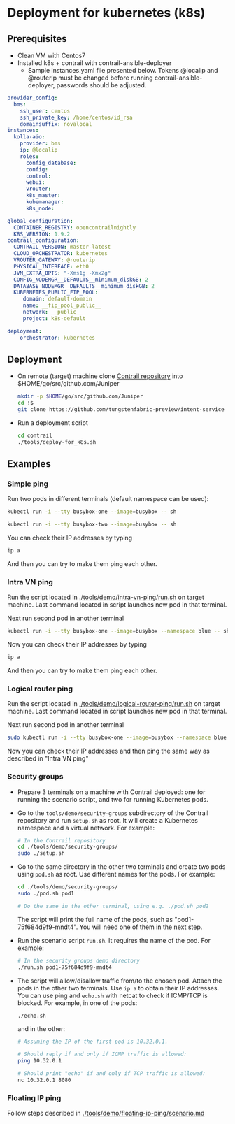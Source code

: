 # Deployment for kubernetes (k8s)

## Prerequisites

- Clean VM with Centos7
- Installed k8s + contrail with contrail-ansible-deployer
  - Sample instances.yaml file presented below. Tokens @localip and @routerip must be changed before running contrail-ansible-deployer, passwords should be adjusted.

```yaml
provider_config:
  bms:
    ssh_user: centos
    ssh_private_key: /home/centos/id_rsa
    domainsuffix: novalocal
instances:
  kolla-aio:
    provider: bms
    ip: @localip
    roles:
      config_database:
      config:
      control:
      webui:
      vrouter:
      k8s_master:
      kubemanager:
      k8s_node:

global_configuration:
  CONTAINER_REGISTRY: opencontrailnightly
  K8S_VERSION: 1.9.2
contrail_configuration:
  CONTRAIL_VERSION: master-latest
  CLOUD_ORCHESTRATOR: kubernetes
  VROUTER_GATEWAY: @routerip
  PHYSICAL_INTERFACE: eth0
  JVM_EXTRA_OPTS: "-Xms1g -Xmx2g"
  CONFIG_NODEMGR__DEFAULTS__minimum_diskGB: 2
  DATABASE_NODEMGR__DEFAULTS__minimum_diskGB: 2
  KUBERNETES_PUBLIC_FIP_POOL:
     domain: default-domain
     name: __fip_pool_public__
     network: __public__
     project: k8s-default

deployment:
    orchestrator: kubernetes
```

## Deployment

- On remote (target) machine clone [Contrail repository](https://github.com/tungstenfabric-preview/intent-service) into $HOME/go/src/github.com/Juniper

  ```bash
  mkdir -p $HOME/go/src/github.com/Juniper
  cd !$
  git clone https://github.com/tungstenfabric-preview/intent-service
  ```

- Run a deployment script

  ```bash
  cd contrail
  ./tools/deploy-for_k8s.sh
  ```

## Examples

### Simple ping

Run two pods in different terminals (default namespace can be used):

```bash
kubectl run -i --tty busybox-one --image=busybox -- sh
```

```bash
kubectl run -i --tty busybox-two --image=busybox -- sh
```

You can check their IP addresses by typing
```bash
ip a
```

And then you can try to make them ping each other.

### Intra VN ping

Run the script located in [./tools/demo/intra-vn-ping/run.sh](../tools/demo/intra-vn-ping/run.sh)
on target machine. Last command located in script launches new pod in that terminal.

Next run second pod in another terminal

```bash
kubectl run -i --tty busybox-one --image=busybox --namespace blue -- sh
```

Now you can check their IP addresses by typing

```bash
ip a
```

And then you can try to make them ping each other.

### Logical router ping

Run the script located in [./tools/demo/logical-router-ping/run.sh](../tools/demo/logical-router-ping/run.sh)
on target machine. Last command located in script launches new pod in that terminal.

Next run second pod in another terminal

```bash
sudo kubectl run -i --tty busybox-one --image=busybox --namespace blue -- sh
```

Now you can check their IP addresses and then ping the same way
as described in "Intra VN ping"

### Security groups

- Prepare 3 terminals on a machine with Contrail deployed: one for running the scenario script, and two for running Kubernetes pods.
- Go to the `tools/demo/security-groups` subdirectory of the Contrail repository and run `setup.sh` as root.
  It will create a Kubernetes namespace and a virtual network. For example:

  ```bash
  # In the Contrail repository
  cd ./tools/demo/security-groups/
  sudo ./setup.sh
  ```

- Go to the same directory in the other two terminals and create two pods using `pod.sh` as root. Use different names for the pods. For example:

  ```bash
  cd ./tools/demo/security-groups/
  sudo ./pod.sh pod1

  # Do the same in the other terminal, using e.g. ./pod.sh pod2
  ```

  The script will print the full name of the pods, such as "pod1-75f684d9f9-mndt4". You will need one of them in the next step.

- Run the scenario script `run.sh`. It requires the name of the pod. For example:

  ```bash
  # In the security groups demo directory
  ./run.sh pod1-75f684d9f9-mndt4
  ```

- The script will allow/disallow traffic from/to the chosen pod. Attach the pods in the other two terminals. Use `ip a` to obtain their IP addresses.
  You can use ping and `echo.sh` with netcat to check if ICMP/TCP is blocked. For example, in one of the pods:

  ```bash
  ./echo.sh
  ```

  and in the other:

  ```bash
  # Assuming the IP of the first pod is 10.32.0.1.

  # Should reply if and only if ICMP traffic is allowed:
  ping 10.32.0.1

  # Should print "echo" if and only if TCP traffic is allowed:
  nc 10.32.0.1 8080
  ```

### Floating IP ping

Follow steps described in [./tools/demo/floating-ip-ping/scenario.md](../tools/demo/floating-ip-ping/scenario.md)
